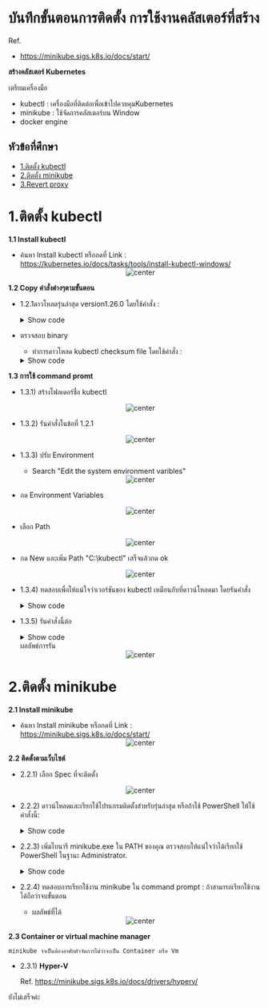 # **บันทึกขั้นตอนการติดตั้ง การใช้งานคลัสเตอร์ที่สร้าง**

Ref.
- https://minikube.sigs.k8s.io/docs/start/

**สร้างคลัสเตอร์ Kubernetes**

เตรียมเครื่องมือ
- kubectl : เครื่องมือที่ติดต่อเพื่อเข้าไปควบคุมKubernetes
- minikube : ใช้จัดการคลัสเตอร์บน Window
- docker engine 

## หัวข้อที่ศึกษา
 - [1.ติดตั้ง kubectl](#1ติดตั้ง-kubectl)
 - [2.ติดตั้ง minikube](#2ติดตั้ง-minikube)
 - [3.Revert proxy](#3revert-proxy)
 

# 1.ติดตั้ง kubectl
**1.1 Install kubectl**
- ค้นหา Install kubectl 
หรือกดที่ Link : https://kubernetes.io/docs/tasks/tools/install-kubectl-windows/
    <center><img src="images/install Kubectl.png" alt="center"></center>

**1.2 Copy คำสั่งต่างๆตามขั้นตอน**
* 1.2.1ดาวโหลดรุ่นล่าสุด version1.26.0 
โดยใช้คำสั่ง :
    <details>
    <summary>Show code</summary>

    ```ruby
    curl.exe -LO        "https://dl.k8s.io/release/v1.26.0/bin/windows/amd64/kubectl.exe"
    ```
    </details>

- ตรวจสอบ binary
    * ทำการดาวโหลด kubectl checksum file โดยใช้คำสั่ง :
    <details>
    <summary>Show code</summary>

    ```ruby
    curl.exe -LO "https://dl.k8s.io/v1.26.0/bin/windows/amd64/kubectl.exe.sha256"
    ```
    </details>

**1.3 การใช้ command promt**
- 1.3.1) สร้างโฟลเดอร์ชื่อ kubectl
    <center><img src="images/create-fol.png" alt="center"></center>

- 1.3.2) รันคำสั่งในข้อที่ 1.2.1
    <center><img src="images/run1.png" alt="center"></center>

- 1.3.3) ปรับ Environment 
    *  Search "Edit the system environment varibles"
    <center><img src="images/envi.png" alt="center"></center>

* กด Environment Variables
    <center><img src="images/envi2.png" alt="center"></center>
    
* เลือก Path
    <center><img src="images/envi3.png" alt="center"></center>
    
* กด New และเพิ่ม Path "C:\kubectl" เสร็จแล้วกด ok

    <center><img src="images/envi4.png" alt="center"></center>

- 1.3.4) ทดสอบเพื่อให้แน่ใจว่าเวอร์ชันของ kubectl เหมือนกับที่ดาวน์โหลดมา
โดยรันคำสั่ง
    <details>
    <summary>Show code</summary>

    ```ruby
    kubectl version --client
    ```
</details>

- 1.3.5) รันคำสั่งนี้ต่อ
    <details>
    <summary>Show code</summary>

    ```ruby
    kubectl version --client --output=yaml
    ```
    </details>
    ผลลัพธ์การรัน
    <center><img src="images/run.output.png" alt="center"></center>

# 2.ติดตั้ง minikube
**2.1 Install minikube**
- ค้นหา Install minikube หรือกดที่ Link : https://minikube.sigs.k8s.io/docs/start/
    <center><img src="images/install mini.png" alt="center"></center>

**2.2 ติดตั้งตามเว็บไซต์**
- 2.2.1) เลือก Spec ที่จะติดตั้ง
    <center><img src="images/spec mini.png" alt="center">   </center>

- 2.2.2) ดาวน์โหลดและเรียกใช้โปรแกรมติดตั้งสำหรับรุ่นล่าสุด หรือถ้าใช้ PowerShell 
ให้ใช้คำสั่งนี้:
    <details>
    <summary>Show code</summary>

    ```ruby
    New-Item -Path 'c:\' -Name 'minikube' -ItemType     Directory -Force
    Invoke-WebRequest -OutFile 'c:\minikube\minikube.exe' -Uri              'https://github.com/kubernetes/minikube/releases/latest/download/minikube-windows-  amd64.exe' -UseBasicParsing
    ```

</details>

- 2.2.3) เพิ่มไบนารี minikube.exe ใน PATH ของคุณ ตรวจสอบให้แน่ใจว่าได้เรียกใช้ PowerShell ในฐานะ Administrator.
    <details>
    <summary>Show code</summary>

    ```ruby
    $oldPath = [Environment]::GetEnvironmentVariable('Path',    [EnvironmentVariableTarget]::Machine)
    if ($oldPath.Split(';') -inotcontains 'C:\minikube'){ `
  [Environment]::SetEnvironmentVariable('Path', $('{0};C:\minikube' -f $oldPath),   [EnvironmentVariableTarget]::Machine) `
    }
    ```
    </details>


- 2.2.4) ทดสอบการเรียกใช้งาน minikube ใน command prompt : ถ้าสามารถเรียกใช้งานได้ถือว่าจบขั้นตอน
    * ผลลัพธ์ที่ได้
    <center><img src="images/test.png" alt="center"></center>

**2.3 Container or virtual machine manager**

    minikube จำเป็นต้องอาศัยตัวจัดการไม่ว่าจะเป็น Container หรือ Vm

- 2.3.1) **Hyper-V**

    Ref.
    https://minikube.sigs.k8s.io/docs/drivers/hyperv/

ยังไม่เสร็จค่ะ